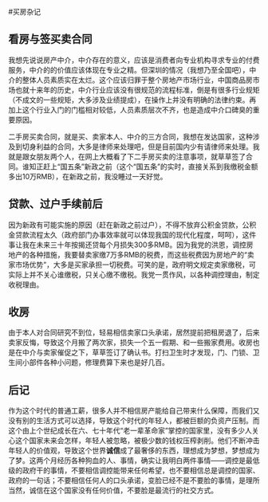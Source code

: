 #买房杂记

## 看房与签买卖合同

我想先说说房产中介，中介存在的意义，应该是消费者向专业机构寻求专业的付费服务，中介的的价值应该体现在专业之精。但深圳的情况（我想乃至全国吧），中介的整体人员素质实在太烂。这个应该归罪于整个房地产市场行业，中国商品房市场也就十来年的历史，中介行业应该没有很规范的流程标准，倒是有很多行业规矩（不成文的一些规矩，大多涉及业绩提成），在操作上并没有明确的法律约束。再加上这个行业入门的门槛相对较低，人员素质层次不齐，也是造成中介口碑臭的重要原因。

二手房买卖合同，就是买、卖家本人、中介的三方合同，我想在发达国家，这种涉及到切身利益的合同，大多是律师来处理吧，但是目前国内少有请律师来处理。我就是跟女朋友两个人，在网上大概看了下二手房买卖的注意事项，就草草签了合同。谁知正赶上“国五条”新政之前（这个“国五条”的实时，直接关系到我缴税金额多出10万RMB），在新政之前，我没睡过一天好觉。

## 贷款、过户手续前后

因为新政有可能实施的原因（赶在新政之前过户），不得不放弃公积金贷款，公积金贷款流程太久（政府部门办事效率就可以体现我国的现代化程度，呵呵），这件事让我在未来三十年按揭还贷每个月损失300多RMB。因为我党的洪恩，调控房地产的各种措施，我要替卖家缴7万多RMB的税费，而这些税费因为房地产的“卖家市场优势”，大多是买家承担一切税费。可笑的是，政府明文规定卖家缴税，可实际上并不关心谁缴税，只关心缴不缴税。我党一贯作风，以各种调控理由，制定收税理由。

## 收房

由于本人对合同研究不到位，轻易相信卖家口头承诺，居然提前把租房退了，后来卖家反悔，导致这个月搬了两次家，损失一个五一假期、和一些搬家费用。收房也是在中介与卖家催促之下，草草签订了确认书。打扫卫生时才发现，门、门锁、卫生间小部件各种小问题，修理费算下来也是好几百。

## 后记

作为这个时代的普通工薪，很多人并不相信房产能给自己带来什么保障，而我们又没有别的生活方式可以选择，导致这个时代的年轻人，都被巨额的负资产压制。而这个由上个世纪成长在六、七十年代“老一辈革命家”掌控的国家里，没有多少人关心这个国家未来会怎样，年轻人被忽略，被极少数的钱权压榨剥削。他们不断冲击年轻人的价值观，导致这个世界**诚信**成了最奢侈的东西，理想成为梦想，梦想成为了梦。这两个月经历各种狗血的人、事情，确实让我明白两件事情——调控是最低级的政府干的事情，不要相信调控能带来任何希望，也不要相信总是调控的国家、政府的一句话；不要相信任何人的口头承诺，变脸已经不是不要脸的事情，是理所当然，诚信在这个国家没有任何价值，不要脸是最流行的社交方式。

&nbsp;